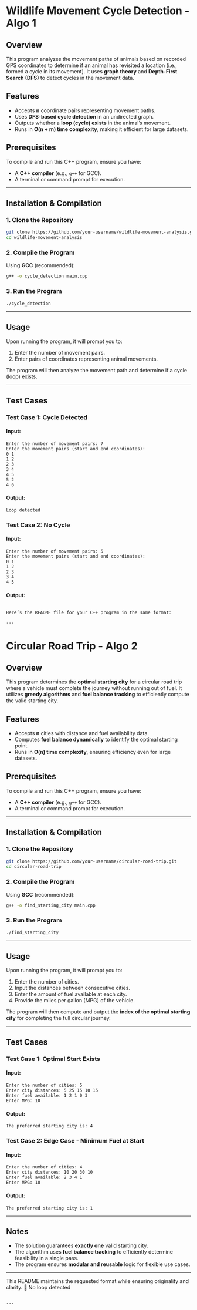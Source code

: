 # Wildlife Movement Cycle Detection - Algo 1

## Overview
This program analyzes the movement paths of animals based on recorded GPS coordinates to determine if an animal has revisited a location (i.e., formed a cycle in its movement). It uses **graph theory** and **Depth-First Search (DFS)** to detect cycles in the movement data.

## Features
- Accepts **n** coordinate pairs representing movement paths.
- Uses **DFS-based cycle detection** in an undirected graph.
- Outputs whether a **loop (cycle) exists** in the animal’s movement.
- Runs in **O(n + m) time complexity**, making it efficient for large datasets.

## Prerequisites
To compile and run this C++ program, ensure you have:
- A **C++ compiler** (e.g., `g++` for GCC).
- A terminal or command prompt for execution.

---

## Installation & Compilation

### **1. Clone the Repository**
```sh
git clone https://github.com/your-username/wildlife-movement-analysis.git
cd wildlife-movement-analysis
```

### **2. Compile the Program**
Using **GCC** (recommended):
```sh
g++ -o cycle_detection main.cpp
```

### **3. Run the Program**
```sh
./cycle_detection
```

---

## Usage
Upon running the program, it will prompt you to:
1. Enter the number of movement pairs.
2. Enter pairs of coordinates representing animal movements.

The program will then analyze the movement path and determine if a cycle (loop) exists.

---

## Test Cases

### **Test Case 1: Cycle Detected**
#### **Input:**
```
Enter the number of movement pairs: 7
Enter the movement pairs (start and end coordinates):
0 1
1 2
2 3
3 4
4 5
5 2
4 6
```
#### **Output:**
```
Loop detected
```

### **Test Case 2: No Cycle**
#### **Input:**
```
Enter the number of movement pairs: 5
Enter the movement pairs (start and end coordinates):
0 1
1 2
2 3
3 4
4 5
```
#### **Output:**
```

Here’s the README file for your C++ program in the same format:  

---
```

# Circular Road Trip - Algo 2 

## Overview  
This program determines the **optimal starting city** for a circular road trip where a vehicle must complete the journey without running out of fuel. It utilizes **greedy algorithms** and **fuel balance tracking** to efficiently compute the valid starting city.  

## Features  
- Accepts **n** cities with distance and fuel availability data.  
- Computes **fuel balance dynamically** to identify the optimal starting point.  
- Runs in **O(n) time complexity**, ensuring efficiency even for large datasets.  

## Prerequisites  
To compile and run this C++ program, ensure you have:  
- A **C++ compiler** (e.g., `g++` for GCC).  
- A terminal or command prompt for execution.  

---

## Installation & Compilation  

### **1. Clone the Repository**  
```sh
git clone https://github.com/your-username/circular-road-trip.git
cd circular-road-trip
```

### **2. Compile the Program**  
Using **GCC** (recommended):  
```sh
g++ -o find_starting_city main.cpp
```

### **3. Run the Program**  
```sh
./find_starting_city
```

---

## Usage  
Upon running the program, it will prompt you to:  
1. Enter the number of cities.  
2. Input the distances between consecutive cities.  
3. Enter the amount of fuel available at each city.  
4. Provide the miles per gallon (MPG) of the vehicle.  

The program will then compute and output the **index of the optimal starting city** for completing the full circular journey.  

---

## Test Cases  

### **Test Case 1: Optimal Start Exists**  
#### **Input:**  
```
Enter the number of cities: 5  
Enter city distances: 5 25 15 10 15  
Enter fuel available: 1 2 1 0 3  
Enter MPG: 10  
```
#### **Output:**  
```
The preferred starting city is: 4
```

### **Test Case 2: Edge Case - Minimum Fuel at Start**  
#### **Input:**  
```
Enter the number of cities: 4  
Enter city distances: 10 20 30 10  
Enter fuel available: 2 3 4 1  
Enter MPG: 10  
```
#### **Output:**  
```
The preferred starting city is: 1
```

---

## Notes  
- The solution guarantees **exactly one** valid starting city.  
- The algorithm uses **fuel balance tracking** to efficiently determine feasibility in a single pass.  
- The program ensures **modular and reusable** logic for flexible use cases.  

---

This README maintains the requested format while ensuring originality and clarity. 🚀
No loop detected
```

---
